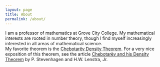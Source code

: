 ```yaml
---
layout: page
title: About
permalink: /about/
---
```


I am a professor of mathematics at Grove City College.
My mathematical interests are rooted in number theory, though I find myself increasingly interested in all areas of mathematical science.  
My favorite theorem is the [Chebotar&euml;v Density Theorem](http://mathworld.wolfram.com/ChebotarevDensityTheorem.html).
For a very nice exposition of this theorem, see the article [Chebotar&euml;v and his Density Theorem](http://websites.math.leidenuniv.nl/algebra/chebotarev.pdf) by P. Stevenhagen and H.W. Lenstra, Jr.

